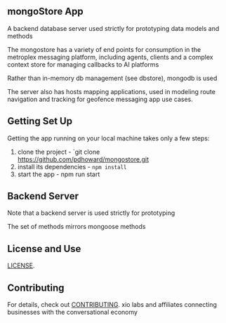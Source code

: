 
## mongoStore App

A backend database server used strictly for prototyping data models and methods

The mongostore has a variety of end points for consumption in the metroplex messaging platform, including agents, clients and a complex context store for managing callbacks to AI platforms

Rather than in-memory db management (see dbstore), mongodb is used

The server also has hosts mapping applications, used in modeling route navigation and tracking for geofence messaging app use cases.

## Getting Set Up

Getting the app running on your local machine takes only a few steps:

1. clone the project - `git clone https://github.com/pdhoward/mongostore.git
2. install its dependencies - `npm install`
3. start the app - npm run start

## Backend Server

Note that a backend server is used strictly for prototyping

The set of methods mirrors mongoose methods

## License and Use
 [LICENSE](LICENSE.txt).

## Contributing

For details, check out [CONTRIBUTING](CONTRIBUTING.md).
xio labs and affiliates
connecting businesses with the conversational economy
